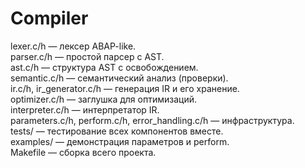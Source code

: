 # Compiler

lexer.c/h — лексер ABAP-like.   
parser.c/h — простой парсер с AST.   
ast.c/h — структура AST с освобождением.   
semantic.c/h — семантический анализ (проверки).   
ir.c/h, ir_generator.c/h — генерация IR и его хранение.   
optimizer.c/h — заглушка для оптимизаций.   
interpreter.c/h — интерпретатор IR.   
parameters.c/h, perform.c/h, error_handling.c/h — инфраструктура.   
tests/ — тестирование всех компонентов вместе.   
examples/ — демонстрация параметров и perform.   
Makefile — сборка всего проекта.   
